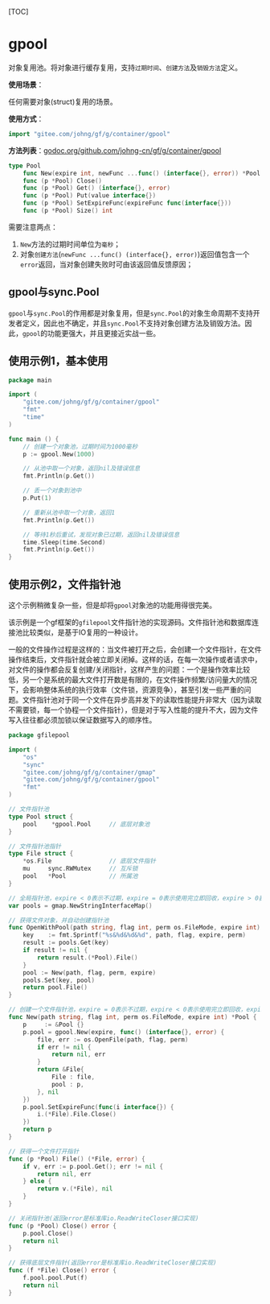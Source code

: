[TOC]

# gpool

对象复用池。将对象进行缓存复用，支持`过期时间`、`创建方法`及`销毁方法`定义。


**使用场景**：

任何需要对象(struct)复用的场景。

**使用方式**：
```go
import "gitee.com/johng/gf/g/container/gpool"
```

**方法列表**：[godoc.org/github.com/johng-cn/gf/g/container/gpool](https://godoc.org/github.com/johng-cn/gf/g/container/gpool)

```go
type Pool
    func New(expire int, newFunc ...func() (interface{}, error)) *Pool
    func (p *Pool) Close()
    func (p *Pool) Get() (interface{}, error)
    func (p *Pool) Put(value interface{})
    func (p *Pool) SetExpireFunc(expireFunc func(interface{}))
    func (p *Pool) Size() int
```
需要注意两点：
1. `New`方法的过期时间单位为`毫秒`；
1. 对象`创建方法`(`newFunc ...func() (interface{}, error)`)返回值包含一个`error`返回，当对象创建失败时可由该返回值反馈原因；


## gpool与sync.Pool

`gpool`与`sync.Pool`的作用都是对象复用，但是`sync.Pool`的对象生命周期不支持开发者定义，因此也不确定，并且`sync.Pool`不支持对象创建方法及销毁方法。因此，`gpool`的功能更强大，并且更接近实战一些。

## 使用示例1，基本使用

```go
package main

import (
    "gitee.com/johng/gf/g/container/gpool"
    "fmt"
    "time"
)

func main () {
    // 创建一个对象池，过期时间为1000毫秒
    p := gpool.New(1000)

    // 从池中取一个对象，返回nil及错误信息
    fmt.Println(p.Get())

    // 丢一个对象到池中
    p.Put(1)

    // 重新从池中取一个对象，返回1
    fmt.Println(p.Get())

    // 等待1秒后重试，发现对象已过期，返回nil及错误信息
    time.Sleep(time.Second)
    fmt.Println(p.Get())
}
```


## 使用示例2，文件指针池

这个示例稍微复杂一些，但是却将`gpool`对象池的功能用得很完美。

该示例是一个gf框架的`gfilepool`文件指针池的实现源码。文件指针池和数据库连接池比较类似，是基于IO复用的一种设计。

一般的文件操作过程是这样的：当文件被打开之后，会创建一个文件指针，在文件操作结束后，文件指针就会被立即关闭掉。这样的话，在每一次操作或者请求中，对文件的操作都会反复创建/关闭指针，这样产生的问题：一个是操作效率比较低，另一个是系统的最大文件打开数是有限的，在文件操作频繁/访问量大的情况下，会影响整体系统的执行效率（文件锁，资源竞争），甚至引发一些严重的问题。文件指针池对于同一个文件在异步高并发下的读取性能提升非常大（因为读取不需要锁，每一个协程一个文件指针），但是对于写入性能的提升不大，因为文件写入往往都必须加锁以保证数据写入的顺序性。

```go
package gfilepool

import (
    "os"
    "sync"
    "gitee.com/johng/gf/g/container/gmap"
    "gitee.com/johng/gf/g/container/gpool"
    "fmt"
)

// 文件指针池
type Pool struct {
    pool    *gpool.Pool     // 底层对象池
}

// 文件指针池指针
type File struct {
    *os.File                // 底层文件指针
    mu     sync.RWMutex     // 互斥锁
    pool   *Pool            // 所属池
}

// 全局指针池，expire < 0表示不过期，expire = 0表示使用完立即回收，expire > 0表示超时回收
var pools = gmap.NewStringInterfaceMap()

// 获得文件对象，并自动创建指针池
func OpenWithPool(path string, flag int, perm os.FileMode, expire int) (*File, error) {
    key    := fmt.Sprintf("%s&%d&%d&%d", path, flag, expire, perm)
    result := pools.Get(key)
    if result != nil {
        return result.(*Pool).File()
    }
    pool := New(path, flag, perm, expire)
    pools.Set(key, pool)
    return pool.File()
}

// 创建一个文件指针池，expire = 0表示不过期，expire < 0表示使用完立即回收，expire > 0表示超时回收
func New(path string, flag int, perm os.FileMode, expire int) *Pool {
    p     := &Pool {}
    p.pool = gpool.New(expire, func() (interface{}, error) {
        file, err := os.OpenFile(path, flag, perm)
        if err != nil {
            return nil, err
        }
        return &File{
            File : file,
            pool : p,
        }, nil
    })
    p.pool.SetExpireFunc(func(i interface{}) {
        i.(*File).File.Close()
    })
    return p
}

// 获得一个文件打开指针
func (p *Pool) File() (*File, error) {
    if v, err := p.pool.Get(); err != nil {
        return nil, err
    } else {
        return v.(*File), nil
    }
}

// 关闭指针池(返回error是标准库io.ReadWriteCloser接口实现)
func (p *Pool) Close() error {
    p.pool.Close()
    return nil
}

// 获得底层文件指针(返回error是标准库io.ReadWriteCloser接口实现)
func (f *File) Close() error {
    f.pool.pool.Put(f)
    return nil
}
```



